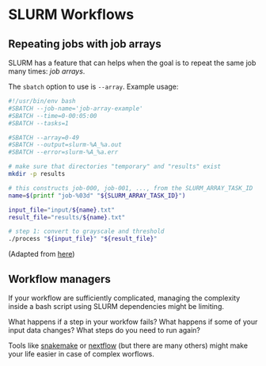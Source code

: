 # SLURM Workflows 
## Repeating jobs with job arrays

SLURM has a feature that can helps 
when the goal is to repeat the same job many times:
*job arrays*.

The `sbatch` option to use is `--array`. 
Example usage:

```bash
#!/usr/bin/env bash
#SBATCH --job-name='job-array-example'
#SBATCH --time=0-00:05:00
#SBATCH --tasks=1

#SBATCH --array=0-49
#SBATCH --output=slurm-%A_%a.out
#SBATCH --error=slurm-%A_%a.err

# make sure that directories "temporary" and "results" exist
mkdir -p results

# this constructs job-000, job-001, ..., from the SLURM_ARRAY_TASK_ID
name=$(printf "job-%03d" "${SLURM_ARRAY_TASK_ID}")

input_file="input/${name}.txt"
result_file="results/${name}.txt"

# step 1: convert to grayscale and threshold
./process "${input_file}" "${result_file}"
```
(Adapted from [here](https://training.pages.sigma2.no/tutorials/independent-jobs-in-parallel/job-array.html))


## Workflow managers

If your workflow are sufficiently complicated,
managing the complexity inside a bash script using SLURM dependencies might be limiting.

What happens if a step in your workfow fails? 
What happens if some of your input data changes? 
What steps do you need to run again?

Tools like [snakemake](https://snakemake.readthedocs.io/en/stable/) 
or [nextflow](https://www.nextflow.io/docs/latest/container.html)
(but there are many others)
might make your life easier
in case of complex worflows.
